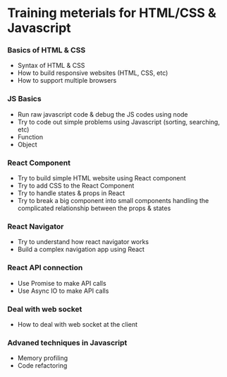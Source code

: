 # Training meterials for HTML/CSS & Javascript

### Basics of HTML & CSS

- Syntax of HTML & CSS
- How to build responsive websites (HTML, CSS, etc)
- How to support multiple browsers

### JS Basics

- Run raw javascript code & debug the JS codes using node
- Try to code out simple problems using Javascript (sorting, searching, etc)
- Function
- Object

### React Component

- Try to build simple HTML website using React component
- Try to add CSS to the React Component
- Try to handle states & props in React
- Try to break a big component into small components handling the complicated relationship between the props & states

### React Navigator

- Try to understand how react navigator works
- Build a complex navigation app using React

### React API connection

- Use Promise to make API calls
- Use Async IO to make API calls

### Deal with web socket

- How to deal with web socket at the client

### Advaned techniques in Javascript

- Memory profiling
- Code refactoring